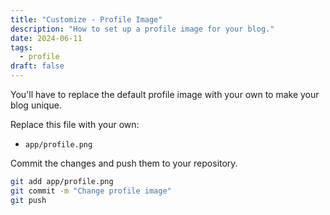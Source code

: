 ```yaml
---
title: "Customize - Profile Image"
description: "How to set up a profile image for your blog."
date: 2024-06-11
tags:
  - profile
draft: false
---
```


You'll have to replace the default profile image with your own to make your blog unique.

Replace this file with your own:

- `app/profile.png`

Commit the changes and push them to your repository.

```bash
git add app/profile.png
git commit -m "Change profile image"
git push
```
